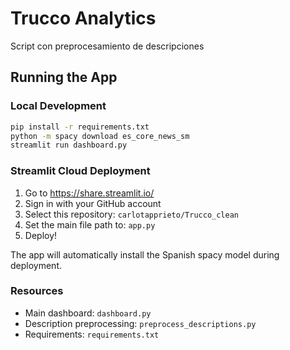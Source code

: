 # Trucco Analytics

Script con preprocesamiento de descripciones



## Running the App

### Local Development
```bash
pip install -r requirements.txt
python -m spacy download es_core_news_sm
streamlit run dashboard.py
```

### Streamlit Cloud Deployment
1. Go to https://share.streamlit.io/
2. Sign in with your GitHub account
3. Select this repository: `carlotapprieto/Trucco_clean`
4. Set the main file path to: `app.py`
5. Deploy!

The app will automatically install the Spanish spacy model during deployment.

### Resources
- Main dashboard: `dashboard.py`
- Description preprocessing: `preprocess_descriptions.py`
- Requirements: `requirements.txt`
